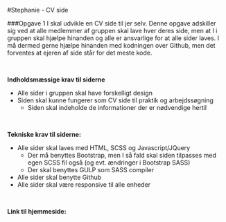 #Stephanie - CV side

###Opgave 1
I skal udvikle en CV side til jer selv. Denne opgave adskiller sig ved at alle medlemmer af gruppen skal lave hver deres side, men at I i gruppen skal hjælpe hinanden og alle er ansvarlige for at alle sider laves. I må dermed gerne hjælpe hinanden med kodningen over Github, men det forventes at ejeren af side står for det meste kode.

<br>

**Indholdsmæssige krav til siderne**
* Alle sider i gruppen skal have forskelligt design
* Siden skal kunne fungerer som CV side til praktik og arbejdssøgning
    * Siden skal indeholde de informationer der er nødvendige hertil

<br>

**Tekniske krav til siderne:**
* Alle sider skal laves med HTML, SCSS og Javascript/JQuery
    * Der må benyttes Bootstrap, men I så fald skal siden tilpasses med egen SCSS fil også (og evt. ændringer i Bootstrap SASS)
    * Der skal benyttes GULP som SASS compiler
* Alle sider skal benytte Github
* Alle sider skal være responsive til alle enheder

<br>

**Link til hjemmeside:** 
